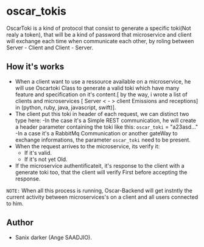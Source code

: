 # oscar_tokis

OscarToki is a kind of protocol that consist to generate a specific toki(Not realy a token), 
that will be a kind of password that microservice and client will exchange each time when communicate each other,
by roling between Server - Client and Client - Server.

## How it's works

- When a client want to use a ressource available on a microservice, he will use Oscartoki Class to generate a valid toki which have many feature and specification on it's content.[ by the way, i wrote a list of clients and microservices [ Server < - > client Emissions and receptions] in (python, ruby, java, javascript, swift)].
- The client put this toki in header of each request, we can distinct two type here:
    -In the case it's a Simple REST communication, he will create a header parameter containing the toki like this: `oscar_toki` = "a23asd..."
    -In a case it's a RabbitMq Communication or another gateWay to exchange informations, the parameter `oscar_toki` need to be present.
- When the request arrives to the microservice, its verify it:
    - If it's valid.
    - If it's not yet Old.
- If the microservice authentificateit, it's response to the client with a generate toki too, that the client will verify First before accepting the response.

`NOTE:` When all this process is running, Oscar-Backend will get instntly the current activity between microservices's on a client and all users connected to him.

## Author

- Sanix darker (Ange SAADJIO).